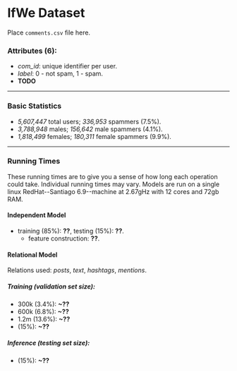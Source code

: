 IfWe Dataset
===

Place `comments.csv` file here.

### Attributes (6): ###

* *com_id*: unique identifier per user.
* *label*: 0 - not spam, 1 - spam.
* **TODO**

---

### Basic Statistics ###

* *5,607,447* total users; *336,953* spammers (7.5%).
* *3,788,948* males; *156,642* male spammers (4.1%).
* *1,818,499* females; *180,311* female spammers (9.9%).

---

### Running Times ###

These running times are to give you a sense of how long each operation could take. Individual running times may vary. Models are run on a single linux RedHat--Santiago 6.9--machine at 2.67gHz with 12 cores and 72gb RAM.

#### Independent Model ####

- training (85%): **??**, testing (15%): **??**.
	* feature construction: **??**.

#### Relational Model ####

Relations used: *posts*, *text*, *hashtags*, *mentions*.

##### Training (validation set size): #####
- 300k (3.4%): **~??**
- 600k (6.8%): **~??**
- 1.2m (13.6%): **~??**
- (15%): **~??**

##### Inference (testing set size): ######
- (15%): **~??**